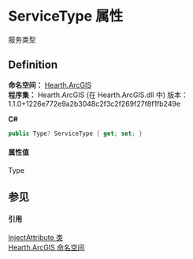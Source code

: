 # ServiceType 属性


服务类型



## Definition
**命名空间：** <a href="N_Hearth_ArcGIS">Hearth.ArcGIS</a>  
**程序集：** Hearth.ArcGIS (在 Hearth.ArcGIS.dll 中) 版本：1.1.0+1226e772e9a2b3048c2f3c2f269f27f8f1fb249e

**C#**
``` C#
public Type? ServiceType { get; set; }
```



#### 属性值
Type

## 参见


#### 引用
<a href="T_Hearth_ArcGIS_InjectAttribute">InjectAttribute 类</a>  
<a href="N_Hearth_ArcGIS">Hearth.ArcGIS 命名空间</a>  
